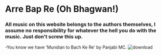 # Arre Bap Re (Oh Bhagwan!) 

### All music on this website belongs to the authors themselves, I assume no responsibility for whatever the hell you do with the music. Just don't screw this up. 

-You know we have 'Mundian to Bach Ke Re' by Panjabi MC. 
![download](https://github.com/arrebapre/arrebapre/assets/133390898/dda8a148-1427-4cfc-9954-4491f039ac02)
